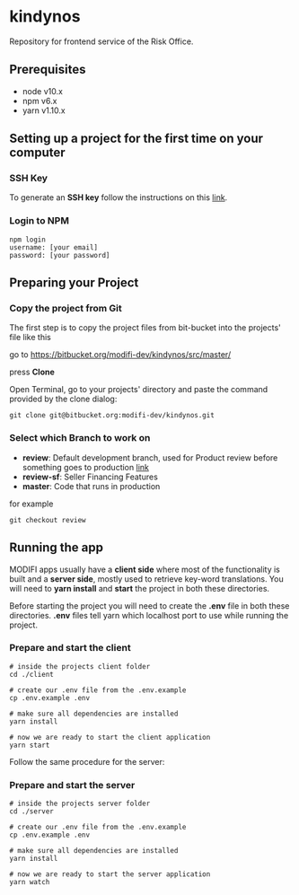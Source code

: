 # kindynos

Repository for frontend service of the Risk Office.

## Prerequisites
- node v10.x
- npm v6.x
- yarn v1.10.x

## Setting up a project for the first time on your computer

### SSH Key
To generate an **SSH key** follow the instructions on this [link](https://confluence.atlassian.com/bitbucket/set-up-an-ssh-key-728138079.html).

### Login to NPM
```
npm login
username: [your email]
password: [your password]
```

## Preparing your Project

### Copy the project from Git
The first step is to copy the project files from bit-bucket into the projects' file like this

go to https://bitbucket.org/modifi-dev/kindynos/src/master/

press **Clone**

Open Terminal, go to your projects' directory and paste the command provided by the clone dialog:
```
git clone git@bitbucket.org:modifi-dev/kindynos.git
```

### Select which Branch to work on

- **review**: Default development branch, used for Product review before something goes to production [link](https://risk-office.review.stage.modifi.com/companies)
- **review-sf**: Seller Financing Features
- **master**: Code that runs in production 

for example
```
git checkout review
```


## Running the app
MODIFI apps usually have a **client side** where most of the functionality is built 
and a **server side**, mostly used to retrieve key-word translations. 
You will need to **yarn install** and **start** the project in both these directories.

Before starting the project you will need to create the **.env** file in both these directories.
**.env** files tell yarn which localhost port to use while running the project.

### Prepare and start the client
```
# inside the projects client folder
cd ./client

# create our .env file from the .env.example
cp .env.example .env

# make sure all dependencies are installed
yarn install

# now we are ready to start the client application
yarn start
```


Follow the same procedure for the server:

### Prepare and start the server
```
# inside the projects server folder
cd ./server

# create our .env file from the .env.example
cp .env.example .env

# make sure all dependencies are installed
yarn install

# now we are ready to start the server application
yarn watch
```
